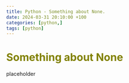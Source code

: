```yaml
---
title: Python - Something about None.
date: 2024-03-31 20:10:00 +100
categories: [python,]
tags: [python]
---
```


# <span style="color:olive">Something about None</span> 

placeholder


